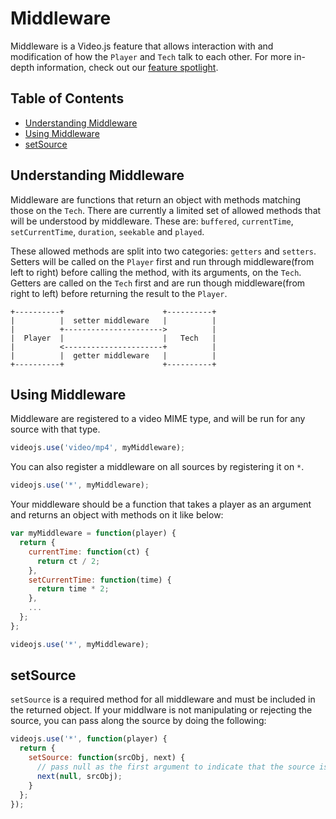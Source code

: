 # Middleware

Middleware is a Video.js feature that allows interaction with and modification of how the `Player` and `Tech` talk to each other. For more in-depth information, check out our [feature spotlight](http://blog.videojs.com/feature-spotlight-middleware/).

## Table of Contents

* [Understanding Middleware](#understanding-middleware)
* [Using Middleware](#using-middleware)
* [setSource](#setsource)

## Understanding Middleware

Middleware are functions that return an object with methods matching those on the `Tech`. There are currently a limited set of allowed methods that will be understood by middleware. These are: `buffered`, `currentTime`, `setCurrentTime`, `duration`, `seekable` and `played`.

These allowed methods are split into two categories: `getters` and `setters`. Setters will be called on the `Player` first and run through middleware(from left to right) before calling the method, with its arguments, on the `Tech`. Getters are called on the `Tech` first and are run though middleware(from right to left) before returning the result to the `Player`.

```
+----------+                      +----------+
|          |  setter middleware   |          |
|          +---------------------->          |
|  Player  |                      |   Tech   |
|          <----------------------+          |
|          |  getter middleware   |          |
+----------+                      +----------+
```

## Using Middleware

Middleware are registered to a video MIME type, and will be run for any source with that type.

```javascript
videojs.use('video/mp4', myMiddleware);
```

You can also register a middleware on all sources by registering it on `*`.

```javascript
videojs.use('*', myMiddleware);
```

Your middleware should be a function that takes a player as an argument and returns an object with methods on it like below:

```javascript
var myMiddleware = function(player) {
  return {
    currentTime: function(ct) {
      return ct / 2;
    },
    setCurrentTime: function(time) {
      return time * 2;
    },
    ...
  };
};

videojs.use('*', myMiddleware);
```


## setSource

`setSource` is a required method for all middleware and must be included in the returned object. If your middlware is not manipulating or rejecting the source, you can pass along the source by doing the following:

```javascript
videojs.use('*', function(player) {
  return {
    setSource: function(srcObj, next) {
      // pass null as the first argument to indicate that the source is not rejected
      next(null, srcObj);
    }
  };
});
```

